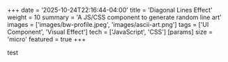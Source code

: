 +++
date = '2025-10-24T22:16:44-04:00'
title = 'Diagonal Lines Effect'
weight = 10
summary = 'A JS/CSS component to generate random line art'
images = ['images/bw-profile.jpeg', 'images/ascii-art.png']
tags = ['UI Component', 'Visual Effect']
tech = ['JavaScript', 'CSS']
[params]
    size = 'micro'
    featured = true
+++

test